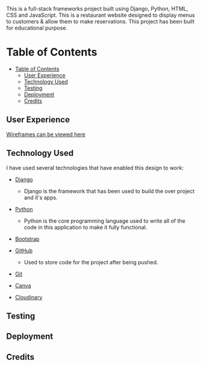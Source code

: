 This is a full-stack frameworks project built using Django, Python, HTML, CSS and JavaScript. This is a restaurant website designed to display menus to customers & allow them to make reservations. This project has been built for educational purpose.

# Table of Contents
- [Table of Contents](#table-of-contents)
  - [User Experience](#user-experience)
  - [Technology Used](#technology-used)
  - [Testing](#testing)
  - [Deployment](#deployment)
  - [Credits](#credits)

## User Experience
[Wireframes can be viewed here](assets/documents/wireframes/WIREFRAMES.md)


## Technology Used
I have used several technologies that have enabled this design to work:
- [Django](https://www.djangoproject.com/)
    - Django is the framework that has been used to build the over project and it's apps.
- [Python](https://www.python.org/)
    - Python is the core programming language used to write all of the code in this application to make it fully functional.
- [Bootstrap](https://getbootstrap.com/docs/5.2/getting-started/introduction/)

- [GitHub](https://github.com/)
    - Used to store code for the project after being pushed.
- [Git](https://git-scm.com/)
- [Canva](https://www.canva.com/)
- [Cloudinary](https://cloudinary.com/)

## Testing

## Deployment

## Credits